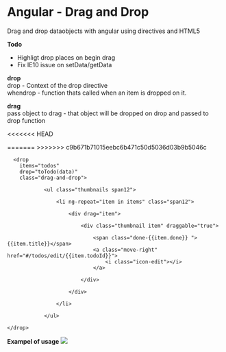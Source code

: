 Angular - Drag and Drop
=================

Drag and drop dataobjects with angular using directives and HTML5

<b>Todo</b> <br/>
<ul>
    
<li>
 Highligt drop places on begin drag    
</li>


<li>
 Fix IE10 issue on setData/getData  
</li>

</ul>

<b>drop</b><br/>
drop     - Context of the drop directive<br/>
whendrop - function thats called when an item is dropped on it.
    
<b>drag</b><br/>
pass object to drag - that object will be dropped on drop and passed to drop function<br/>

<<<<<<< HEAD
  <div
      drop="todos"
      whendrop="toTodo(data)"
      class="drag-and-drop">
=======
>>>>>>> c9b671b71015eebc6b471c50d5036d03b9b5046c

      <drop  
        items="todos"  
        drop="toTodo(data)"
        class="drag-and-drop">
      
                <ul class="thumbnails span12">

                    <li ng-repeat="item in items" class="span12">

                        <div drag="item">
                            
                            <div class="thumbnail item" draggable="true">
                                
                                <span class="done-{{item.done}} ">{{item.title}}</span>
                                <a class="move-right" href="#/todos/edit/{{item.todoId}}">
                                    <i class="icon-edit"></i>
                                </a>

                            </div>

                        </div>

                    </li>

                </ul>

    </drop>
<b>Exampel of usage</b>
<a target='_blank' href='http://imageshack.us/photo/my-images/268/angulardnd.png/'><img src='http://img268.imageshack.us/img268/4500/angulardnd.png' border='0'/></a><br></a>
